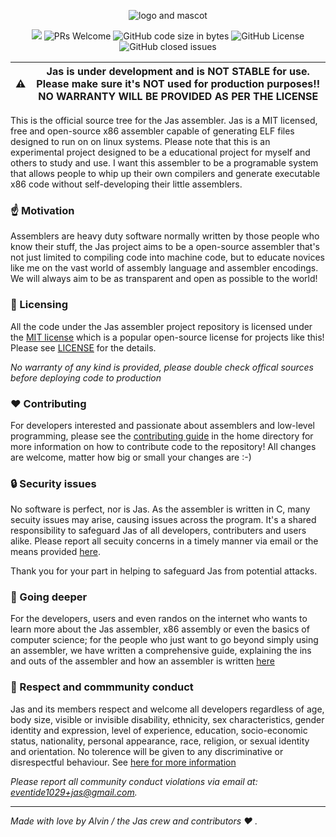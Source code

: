<p align="center"><img alt="logo and mascot" src="https://github.com/cheng-alvin/jas/assets/88267875/a3b453ce-a0c6-443d-881f-cdcfa34e8ddc">
</p>

<p align="center">
  <!-- ALL-CONTRIBUTORS-BADGE:START - Do not remove or modify this section -->
<img src='https://img.shields.io/badge/all_contributors-1-orange.svg?style=flat-square' />
<!-- ALL-CONTRIBUTORS-BADGE:END -->
<img alt='PRs Welcome' src='https://img.shields.io/badge/PRs-welcome-brightgreen.svg?style=shields'/>
  <img alt="GitHub code size in bytes" src="https://img.shields.io/github/languages/code-size/cheng-alvin/jas">
  <img alt="GitHub License" src="https://img.shields.io/github/license/cheng-alvin/jas">
  <img alt="GitHub closed issues" src="https://img.shields.io/github/issues-closed/cheng-alvin/jas"/>
</p>

|⚠️ | Jas is under development and is **NOT STABLE** for use. Please make sure it's NOT used for production purposes!! **NO WARRANTY WILL BE PROVIDED AS PER THE LICENSE**|
| -------- | ------- |

This is the official source tree for the Jas assembler. Jas is a MIT licensed, free and open-source x86 assembler capable of generating ELF files designed to run on on linux systems. Please note that this is an experimental project designed to be a educational project for myself and others to study and use. I want this assembler to be a programable system that allows people to whip up their own compilers and generate executable x86 code without self-developing their little assemblers.

### ☝️ Motivation
Assemblers are heavy duty software normally written by those people who know their stuff, the Jas project aims to be a open-source assembler that's not just limited to compiling code into machine code, but to educate novices like me on the vast world of assembly language and assembler encodings. We will always aim to be as transparent and open as possible to the world! 

### 📝 Licensing 
All the code under the Jas assembler project repository is licensed under the [MIT license](https://en.wikipedia.org/wiki/MIT_License) which is a popular open-source license for projects like this! Please see [LICENSE](https://github.com/cheng-alvin/jas/blob/main/LICENSE) for the details.

*No warranty of any kind is provided, please double check offical sources before deploying code to production*

### ❤️ Contributing
For developers interested and passionate about assemblers and low-level programming, please see the [contributing guide](https://github.com/cheng-alvin/jas/blob/a02fea10d9d398ef63a9fc9419ce54d8b406c3a5/CONTRIBUTING.txt) in the home directory for more information on how to contribute code to the repository! All changes are welcome, matter how big or small your changes are :-)

### 🔒 Security issues
No software is perfect, nor is Jas. As the assembler is written in C, many secuity issues may arise, causing issues across the program. It's a shared responsibility to safeguard Jas of all developers, contributers and users alike. Please report all secuity concerns in a timely manner via email or the means provided [here](https://github.com/cheng-alvin/jas/blob/dev/SECURITY.md). 

Thank you for your part in helping to safeguard Jas from potential attacks.

### 📃 Going deeper
For the developers, users and even randos on the internet who wants to learn more about the Jas assembler, x86 assembly or even the basics of computer science; for the people who just want to go beyond simply using an assembler, we have written a comprehensive guide, explaining the ins and outs of the assembler and how an assembler is written [here](https://github.com/cheng-alvin/jas/blob/44aac9cb3f99ec6ab401f9bb2a2e6a2155d05bc0/LEARN.md)

### 🤝 Respect and commmunity conduct 
Jas and its members respect and welcome all developers regardless of age, body size, visible or invisible disability, ethnicity, sex characteristics, gender identity and expression, level of experience, education, socio-economic status, nationality, personal appearance, race, religion, or sexual identity and orientation. No tolerence will be given to any discriminative or disrespectful behaviour. See [here for more information](https://github.com/cheng-alvin/jas/blob/dev/CODE_OF_CONDUCT.md)

*Please report all community conduct violations via email at: eventide1029+jas@gmail.com.*

---
*Made with love by Alvin / the Jas crew and contributors ❤️ .* 
